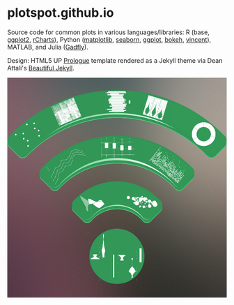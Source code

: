 # plotspot.github.io

Source code for common plots in various languages/libraries: R (base, [ggplot2](https://github.com/hadley/ggplot2), [rCharts](http://rcharts.io/)), Python ([matplotlib](http://matplotlib.org/), [seaborn](http://stanford.edu/~mwaskom/software/seaborn/), [ggplot](http://ggplot.yhathq.com/), [bokeh](http://bokeh.pydata.org/en/latest/), [vincent](https://vincent.readthedocs.org/en/latest/)), MATLAB, and Julia ([Gadfly](https://github.com/dcjones/Gadfly.jl)).

Design: HTML5 UP [Prologue](http://html5up.net/prologue) template rendered as a Jekyll theme via Dean Attali's [Beautiful Jekyll](https://github.com/daattali/beautiful-jekyll).

![](https://raw.githubusercontent.com/plotspot/plotspot.github.io/master/images/avatar-1000.png)
